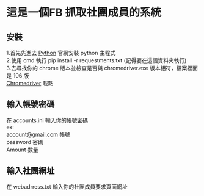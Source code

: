 # 這是一個FB 抓取社團成員的系統

## 安裝   
1.首先先進去 [Python][python] 官網安裝 python 主程式   
2.使用 cmd 執行 pip install -r requestments.txt (記得要在這個資料夾執行)   
3.去尋找你的 chrome 版本並檢查是否與 chromedriver.exe 版本相符，檔案裡面是 106 版   
[Chromedriver][chromedriver] 載點   

## 輸入帳號密碼  
在 accounts.ini 輸入你的帳號密碼  
ex:    
    account@gmail.com  帳號   
    password  密碼   
    Amount 數量   
       
## 輸入社團網址
在 webadrress.txt 輸入你的社團成員要求頁面網址   

[python]: https://www.python.org/
[chromedriver]: https://chromedriver.chromium.org/